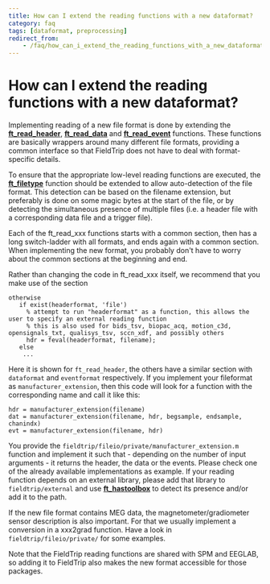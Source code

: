 ```yaml
---
title: How can I extend the reading functions with a new dataformat?
category: faq
tags: [dataformat, preprocessing]
redirect_from:
    - /faq/how_can_i_extend_the_reading_functions_with_a_new_dataformat/
---
```


# How can I extend the reading functions with a new dataformat?

Implementing reading of a new file format is done by extending the **[ft_read_header](/reference/fileio/ft_read_header)**, **[ft_read_data](/reference/fileio/ft_read_data)** and **[ft_read_event](/reference/fileio/ft_read_event)** functions. These functions are basically wrappers around many different file formats, providing a common interface so that FieldTrip does not have to deal with format-specific details.

To ensure that the appropriate low-level reading functions are executed, the **[ft_filetype](/reference/fileio/ft_filetype)** function should be extended to allow auto-detection of the file format. This detection can be based on the filename extension, but preferably is done on some magic bytes at the start of the file, or by detecting the simultaneous presence of multiple files (i.e. a header file with a corresponding data file and a trigger file).

Each of the ft_read_xxx functions starts with a common section, then has a long switch-ladder with all formats, and ends again with a common section. When implementing the new format, you probably don't have to worry about the common sections at the beginning and end.

Rather than changing the code in ft_read_xxx itself, we recommend that you make use of the section

    otherwise
       if exist(headerformat, 'file')
         % attempt to run "headerformat" as a function, this allows the user to specify an external reading function
         % this is also used for bids_tsv, biopac_acq, motion_c3d, opensignals_txt, qualisys_tsv, sccn_xdf, and possibly others
         hdr = feval(headerformat, filename);
       else
        ...

Here it is shown for `ft_read_header`, the others have a similar section with `dataformat` and `eventformat` respectively. If you implement your fileformat as `manufacturer_extension`, then this code will look for a function with the corresponding name and call it like this:

    hdr = manufacturer_extension(filename)
    dat = manufacturer_extension(filename, hdr, begsample, endsample, chanindx)
    evt = manufacturer_extension(filename, hdr)

You provide the `fieldtrip/fileio/private/manufacturer_extension.m` function and implement it such that - depending on the number of input arguments - it returns the header, the data or the events. Please check one of the already available implementations as example. If your reading function depends on an external library, please add that library to `fieldtrip/external` and use **[ft_hastoolbox](//reference/utilities/ft_hastoolbox)** to detect its presence and/or add it to the path.

If the new file format contains MEG data, the magnetometer/gradiometer sensor description is also important. For that we usually implement a conversion in a xxx2grad function. Have a look in `fieldtrip/fileio/private/` for some examples.

Note that the FieldTrip reading functions are shared with SPM and EEGLAB, so adding it to FieldTrip also makes the new format accessible for those packages.
